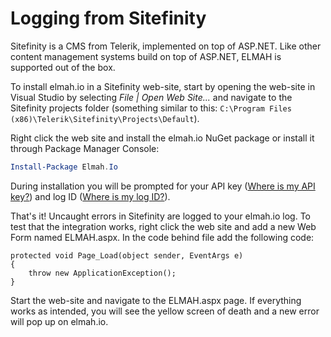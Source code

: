 # Logging from Sitefinity

Sitefinity is a CMS from Telerik, implemented on top of ASP.NET. Like other content management systems build on top of ASP.NET, ELMAH is supported out of the box.

To install elmah.io in a Sitefinity web-site, start by opening the web-site in Visual Studio by selecting _File | Open Web Site..._ and navigate to the Sitefinity projects folder (something similar to this: `C:\Program Files (x86)\Telerik\Sitefinity\Projects\Default`).

Right click the web site and install the elmah.io NuGet package or install it through Package Manager Console:

```powershell
Install-Package Elmah.Io
```

During installation you will be prompted for your API key ([Where is my API key?](https://docs.elmah.io/where-is-my-api-key/)) and log ID ([Where is my log ID?](https://docs.elmah.io/where-is-my-log-id/)).

That's it! Uncaught errors in Sitefinity are logged to your elmah.io log. To test that the integration works, right click the web site and add a new Web Form named ELMAH.aspx. In the code behind file add the following code:

```chsarp
protected void Page_Load(object sender, EventArgs e)
{
    throw new ApplicationException();
}
```

Start the web-site and navigate to the ELMAH.aspx page. If everything works as intended, you will see the yellow screen of death and a new error will pop up on elmah.io.